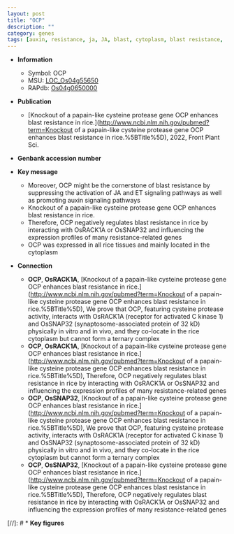 ```yaml
---
layout: post
title: "OCP"
description: ""
category: genes
tags: [auxin, resistance, ja, JA, blast, cytoplasm, blast resistance,  ja ]
---
```


* **Information**  
    + Symbol: OCP  
    + MSU: [LOC_Os04g55650](http://rice.uga.edu/cgi-bin/ORF_infopage.cgi?orf=LOC_Os04g55650)  
    + RAPdb: [Os04g0650000](http://rapdb.dna.affrc.go.jp/viewer/gbrowse_details/irgsp1?name=Os04g0650000)  

* **Publication**  
    + [Knockout of a papain-like cysteine protease gene OCP enhances blast resistance in rice.](http://www.ncbi.nlm.nih.gov/pubmed?term=Knockout of a papain-like cysteine protease gene OCP enhances blast resistance in rice.%5BTitle%5D), 2022, Front Plant Sci.

* **Genbank accession number**  

* **Key message**  
    + Moreover, OCP might be the cornerstone of blast resistance by suppressing the activation of JA and ET signaling pathways as well as promoting auxin signaling pathways
    + Knockout of a papain-like cysteine protease gene OCP enhances blast resistance in rice.
    + Therefore, OCP negatively regulates blast resistance in rice by interacting with OsRACK1A or OsSNAP32 and influencing the expression profiles of many resistance-related genes
    + OCP was expressed in all rice tissues and mainly located in the cytoplasm

* **Connection**  
    + __OCP__, __OsRACK1A__, [Knockout of a papain-like cysteine protease gene OCP enhances blast resistance in rice.](http://www.ncbi.nlm.nih.gov/pubmed?term=Knockout of a papain-like cysteine protease gene OCP enhances blast resistance in rice.%5BTitle%5D),  We prove that OCP, featuring cysteine protease activity, interacts with OsRACK1A (receptor for activated C kinase 1) and OsSNAP32 (synaptosome-associated protein of 32 kD) physically in vitro and in vivo, and they co-locate in the rice cytoplasm but cannot form a ternary complex
    + __OCP__, __OsRACK1A__, [Knockout of a papain-like cysteine protease gene OCP enhances blast resistance in rice.](http://www.ncbi.nlm.nih.gov/pubmed?term=Knockout of a papain-like cysteine protease gene OCP enhances blast resistance in rice.%5BTitle%5D),  Therefore, OCP negatively regulates blast resistance in rice by interacting with OsRACK1A or OsSNAP32 and influencing the expression profiles of many resistance-related genes
    + __OCP__, __OsSNAP32__, [Knockout of a papain-like cysteine protease gene OCP enhances blast resistance in rice.](http://www.ncbi.nlm.nih.gov/pubmed?term=Knockout of a papain-like cysteine protease gene OCP enhances blast resistance in rice.%5BTitle%5D),  We prove that OCP, featuring cysteine protease activity, interacts with OsRACK1A (receptor for activated C kinase 1) and OsSNAP32 (synaptosome-associated protein of 32 kD) physically in vitro and in vivo, and they co-locate in the rice cytoplasm but cannot form a ternary complex
    + __OCP__, __OsSNAP32__, [Knockout of a papain-like cysteine protease gene OCP enhances blast resistance in rice.](http://www.ncbi.nlm.nih.gov/pubmed?term=Knockout of a papain-like cysteine protease gene OCP enhances blast resistance in rice.%5BTitle%5D),  Therefore, OCP negatively regulates blast resistance in rice by interacting with OsRACK1A or OsSNAP32 and influencing the expression profiles of many resistance-related genes

[//]: # * **Key figures**  


